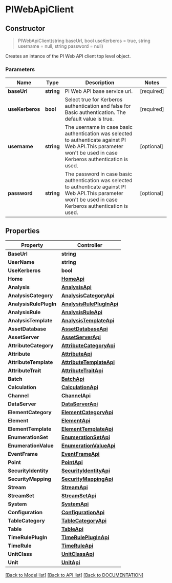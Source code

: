 # PIWebApiClient

## **Constructor**
> PIWebApiClient(string baseUrl, bool useKerberos = true, string username = null, string password = null)

Creates an intance of the PI Web API client top level object.

### Parameters

Name | Type | Description | Notes
------------- | ------------- | ------------- | -------------
**baseUrl** | **string**| PI Web API base service url. | [required]
**useKerberos** | **bool**| Select true for Kerberos authentication and false for Basic authentication. The default value is true. | [required]
**username** | **string**| The username in case basic authentication was selected to authenticate against PI Web API.This parameter won't be used in case Kerberos authentication is used. | [optional]
**password** | **string**| The password in case basic authentication was selected to authenticate against PI Web API.This parameter won't be used in case Kerberos authentication is used. | [optional]

## **Properties**

Property | Controller
------------ | -------------
**BaseUrl** | **string**
**UserName** | **string**
**UseKerberos** | **bool**
**Home** | [**HomeApi**](/docs/Api/HomeApi.md)
**Analysis** | [**AnalysisApi**](/docs/Api/AnalysisApi.md)
**AnalysisCategory** | [**AnalysisCategoryApi**](/docs/Api/AnalysisCategoryApi.md)
**AnalysisRulePlugIn** | [**AnalysisRulePlugInApi**](/docs/Api/AnalysisRulePlugInApi.md)
**AnalysisRule** | [**AnalysisRuleApi**](/docs/Api/AnalysisRuleApi.md)
**AnalysisTemplate** | [**AnalysisTemplateApi**](/docs/Api/AnalysisTemplateApi.md)
**AssetDatabase** | [**AssetDatabaseApi**](/docs/Api/AssetDatabaseApi.md)
**AssetServer** | [**AssetServerApi**](/docs/Api/AssetServerApi.md)
**AttributeCategory** | [**AttributeCategoryApi**](/docs/Api/AttributeCategoryApi.md)
**Attribute** | [**AttributeApi**](/docs/Api/AttributeApi.md)
**AttributeTemplate** | [**AttributeTemplateApi**](/docs/Api/AttributeTemplateApi.md)
**AttributeTrait** | [**AttributeTraitApi**](/docs/Api/AttributeTraitApi.md)
**Batch** | [**BatchApi**](/docs/Api/BatchApi.md)
**Calculation** | [**CalculationApi**](/docs/Api/CalculationApi.md)
**Channel** | [**ChannelApi**](/docs/Api/ChannelApi.md)
**DataServer** | [**DataServerApi**](/docs/Api/DataServerApi.md)
**ElementCategory** | [**ElementCategoryApi**](/docs/Api/ElementCategoryApi.md)
**Element** | [**ElementApi**](/docs/Api/ElementApi.md)
**ElementTemplate** | [**ElementTemplateApi**](/docs/Api/ElementTemplateApi.md)
**EnumerationSet** | [**EnumerationSetApi**](/docs/Api/EnumerationSetApi.md)
**EnumerationValue** | [**EnumerationValueApi**](/docs/Api/EnumerationValueApi.md)
**EventFrame** | [**EventFrameApi**](/docs/Api/EventFrameApi.md)
**Point** | [**PointApi**](/docs/Api/PointApi.md)
**SecurityIdentity** | [**SecurityIdentityApi**](/docs/Api/SecurityIdentityApi.md)
**SecurityMapping** | [**SecurityMappingApi**](/docs/Api/SecurityMappingApi.md)
**Stream** | [**StreamApi**](/docs/Api/StreamApi.md)
**StreamSet** | [**StreamSetApi**](/docs/Api/StreamSetApi.md)
**System** | [**SystemApi**](/docs/Api/SystemApi.md)
**Configuration** | [**ConfigurationApi**](/docs/Api/ConfigurationApi.md)
**TableCategory** | [**TableCategoryApi**](/docs/Api/TableCategoryApi.md)
**Table** | [**TableApi**](/docs/Api/TableApi.md)
**TimeRulePlugIn** | [**TimeRulePlugInApi**](/docs/Api/TimeRulePlugInApi.md)
**TimeRule** | [**TimeRuleApi**](/docs/Api/TimeRuleApi.md)
**UnitClass** | [**UnitClassApi**](/docs/Api/UnitClassApi.md)
**Unit** | [**UnitApi**](/docs/Api/UnitApi.md)

[[Back to Model list]](../DOCUMENTATION.md#documentation-for-models) [[Back to API list]](../DOCUMENTATION.md#documentation-for-api-endpoints) [[Back to DOCUMENTATION]](../DOCUMENTATION.md)
